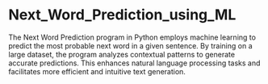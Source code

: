 # Next_Word_Prediction_using_ML
The Next Word Prediction program in Python employs machine learning to predict the most probable next word in a given sentence. By training on a large dataset, the program analyzes contextual patterns to generate accurate predictions. This enhances natural language processing tasks and facilitates more efficient and intuitive text generation.
